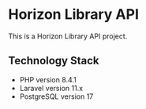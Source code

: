 # Horizon Library API

This is a Horizon Library API project.

## Technology Stack

-   PHP version 8.4.1
-   Laravel version 11.x
-   PostgreSQL version 17
